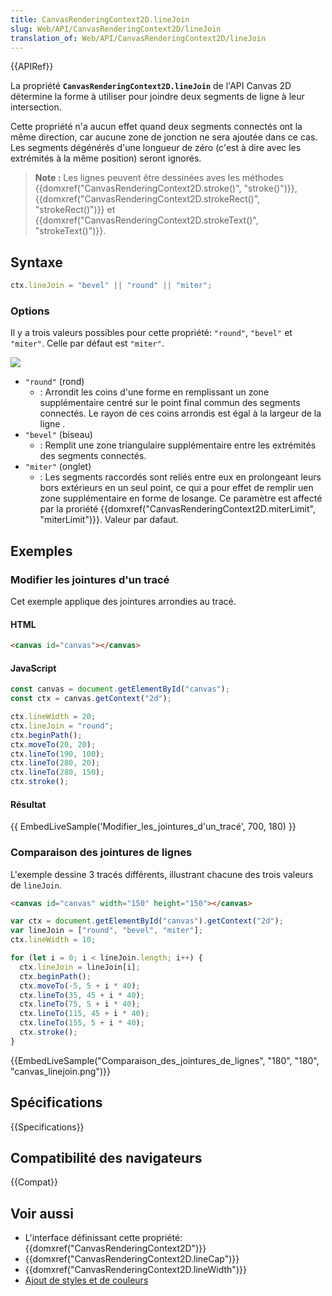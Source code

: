 ```yaml
---
title: CanvasRenderingContext2D.lineJoin
slug: Web/API/CanvasRenderingContext2D/lineJoin
translation_of: Web/API/CanvasRenderingContext2D/lineJoin
---
```


{{APIRef}}

La propriété **`CanvasRenderingContext2D.lineJoin`** de l'API Canvas 2D détermine la forme à utiliser pour joindre deux segments de ligne à leur intersection.

Cette propriété n'a aucun effet quand deux segments connectés ont la même direction, car aucune zone de jonction ne sera ajoutée dans ce cas. Les segments dégénérés d'une longueur de zéro (c'est à dire avec les extrémités à la même position) seront ignorés.

> **Note :** Les lignes peuvent être dessinées aves les méthodes {{domxref("CanvasRenderingContext2D.stroke()", "stroke()")}}, {{domxref("CanvasRenderingContext2D.strokeRect()", "strokeRect()")}} et {{domxref("CanvasRenderingContext2D.strokeText()", "strokeText()")}}.

## Syntaxe

```js
ctx.lineJoin = "bevel" || "round" || "miter";
```

### Options

Il y a trois valeurs possibles pour cette propriété: `"round"`, `"bevel"` et `"miter"`. Celle par défaut est `"miter"`.

![](canvas_linejoin.png)

- `"round"` (rond)
  - : Arrondit les coins d'une forme en remplissant un zone supplémentaire centré sur le point final commun des segments connectés. Le rayon de ces coins arrondis est égal à la largeur de la ligne .
- `"bevel"` (biseau)
  - : Remplit une zone triangulaire supplémentaire entre les extrémités des segments connectés.
- `"miter"` (onglet)
  - : Les segments raccordés sont reliés entre eux en prolongeant leurs bors extérieurs en un seul point, ce qui a pour effet de remplir uen zone supplémentaire en forme de losange. Ce paramètre est affecté par la proriété {{domxref("CanvasRenderingContext2D.miterLimit", "miterLimit")}}. Valeur par dafaut.

## Exemples

### Modifier les jointures d'un tracé

Cet exemple applique des jointures arrondies au tracé.

#### HTML

```html
<canvas id="canvas"></canvas>
```

#### JavaScript

```js
const canvas = document.getElementById("canvas");
const ctx = canvas.getContext("2d");

ctx.lineWidth = 20;
ctx.lineJoin = "round";
ctx.beginPath();
ctx.moveTo(20, 20);
ctx.lineTo(190, 100);
ctx.lineTo(280, 20);
ctx.lineTo(280, 150);
ctx.stroke();
```

#### Résultat

{{ EmbedLiveSample('Modifier_les_jointures_d\'un_tracé', 700, 180) }}

### Comparaison des jointures de lignes

L'exemple dessine 3 tracés différents, illustrant chacune des trois valeurs de `lineJoin`.

```html hidden
<canvas id="canvas" width="150" height="150"></canvas>
```

```js
var ctx = document.getElementById("canvas").getContext("2d");
var lineJoin = ["round", "bevel", "miter"];
ctx.lineWidth = 10;

for (let i = 0; i < lineJoin.length; i++) {
  ctx.lineJoin = lineJoin[i];
  ctx.beginPath();
  ctx.moveTo(-5, 5 + i * 40);
  ctx.lineTo(35, 45 + i * 40);
  ctx.lineTo(75, 5 + i * 40);
  ctx.lineTo(115, 45 + i * 40);
  ctx.lineTo(155, 5 + i * 40);
  ctx.stroke();
}
```

{{EmbedLiveSample("Comparaison_des_jointures_de_lignes", "180", "180", "canvas_linejoin.png")}}

## Spécifications

{{Specifications}}

## Compatibilité des navigateurs

{{Compat}}

## Voir aussi

- L'interface définissant cette propriété: {{domxref("CanvasRenderingContext2D")}}
- {{domxref("CanvasRenderingContext2D.lineCap")}}
- {{domxref("CanvasRenderingContext2D.lineWidth")}}
- [Ajout de styles et de couleurs](/fr-FR/docs/Web/API/Canvas_API/Tutorial/Applying_styles_and_colors)
